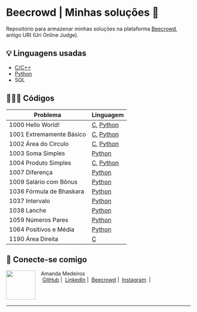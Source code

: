 # Beecrowd | Minhas soluções 🐝

Repositório para armazenar minhas soluções na plataforma [Beecrowd](https://judge.beecrowd.com/), antigo URI (Uri Online Judge).

## 💡 Linguagens usadas
- [C/C++](https://github.com/iamandamedeiros/beecrowd/tree/main/c)
- [Python](https://github.com/iamandamedeiros/beecrowd/tree/main/Python) 
- SQL

## 👩🏽‍💻 Códigos
| Problema | Linguagem |
|-------|---------|
|1000 Hello World! | [C](https://github.com/iamandamedeiros/beecrowd/blob/main/C/1000-hello-world.c), [Python](https://github.com/iamandamedeiros/beecrowd/blob/main/Python/1000-hello-world.py) |
|1001 Extremamente Básico | [C](https://github.com/iamandamedeiros/beecrowd/blob/main/C/1001-extremamente-basico.c), [Python](https://github.com/iamandamedeiros/beecrowd/blob/main/Python/1001-extremamente-basico.py) |
|1002 Área do Circulo | [C](https://github.com/iamandamedeiros/beecrowd/blob/main/C/1002-area-circulo.c), [Python](https://github.com/iamandamedeiros/beecrowd/blob/main/Python/1002-area-circulo.py) |
|1003 Soma Simples |  [Python](https://github.com/iamandamedeiros/beecrowd/blob/main/Python/1003-soma-simples.py) |
|1004 Produto Simples | [C](), [Python](https://github.com/iamandamedeiros/beecrowd/blob/main/Python/1004-produto-simples.py) |
|1007 Diferença | [Python](https://github.com/iamandamedeiros/beecrowd/blob/main/Python/1007-Diferen%C3%A7a.py) |
|1009 Salário com Bônus | [Python](https://github.com/iamandamedeiros/beecrowd/blob/main/Python/1009-salario-com-bonus.py) |
|1036 Fórmula de Bhaskara | [Python](https://github.com/iamandamedeiros/beecrowd/blob/main/Python/1036-formula-bhaskara.py) |
|1037 Intervalo | [Python](https://github.com/iamandamedeiros/beecrowd/blob/main/Python/1037-intervalo.py****) |
|1038 Lanche | [Python](https://github.com/iamandamedeiros/beecrowd/blob/main/Python/1038-lanche.py) |
|1059 Números Pares | [Python](https://github.com/iamandamedeiros/beecrowd/blob/main/Python/1059-numeros-pares.py) |
|1064 Positivos e Média | [Python](https://github.com/iamandamedeiros/beecrowd/blob/main/Python/1064-positivos-media.py)
|1190 Área Direita | [C](https://github.com/iamandamedeiros/beecrowd/blob/main/C/1190-Area-Direita.c) |

## 💜 Conecte-se comigo

<p>
    <img 
      align=left 
      margin=10 
      width=80 
      src="https://avatars.githubusercontent.com/u/149709202?v=4"
    />
    <p>&nbsp&nbsp&nbspAmanda Medeiros<br>
    &nbsp&nbsp&nbsp
    <a href="https://github.com/iamandamedeiros">
    GitHub</a>&nbsp;|&nbsp;
    <a href="https://linkedin.com/in/iamandamedeiros/"> 
    LinkedIn</a>&nbsp;|&nbsp;
    <a href="https://judge.beecrowd.com/pt/profile/375730">Beecrowd</a>&nbsp;|&nbsp;
    <a href="https://www.instagram.com/iamandamedeiros/">
    Instagram</a>
&nbsp;|&nbsp;</p>
</p>
<br/><br/>
<p>

---
